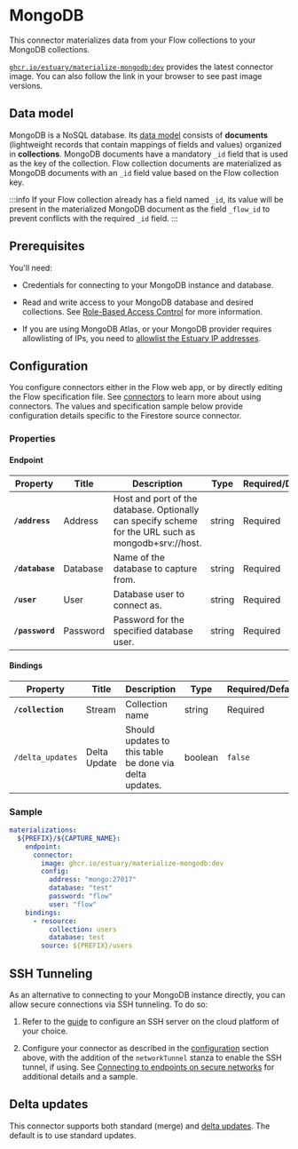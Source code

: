 # MongoDB

This connector materializes data from your Flow collections to your MongoDB collections.

[`ghcr.io/estuary/materialize-mongodb:dev`](https://ghcr.io/estuary/materialize-mongodb:dev) provides the latest connector image. You can also follow the link in your browser to see past image versions.

## Data model

MongoDB is a NoSQL database. Its [data
model](https://www.mongodb.com/docs/manual/core/data-modeling-introduction/)
consists of **documents** (lightweight records that contain mappings of fields
and values) organized in **collections**. MongoDB documents have a mandatory
`_id` field that is used as the key of the collection. Flow collection documents
are materialized as MongoDB documents with an `_id` field value based on the
Flow collection key.

:::info
If your Flow collection already has a field named `_id`, its value will
be present in the materialized MongoDB document as the field `_flow_id` to
prevent conflicts with the required `_id` field.
:::

## Prerequisites

You'll need:

- Credentials for connecting to your MongoDB instance and database.

- Read and write access to your MongoDB database and desired collections. See [Role-Based Access
  Control](https://www.mongodb.com/docs/manual/core/authorization/) for more information.

- If you are using MongoDB Atlas, or your MongoDB provider requires allowlisting
  of IPs, you need to [allowlist the Estuary IP addresses](/reference/allow-ip-addresses).

## Configuration

You configure connectors either in the Flow web app, or by directly editing the Flow specification file.
See [connectors](../../../concepts/connectors.md#using-connectors) to learn more about using connectors. The values and specification sample below provide configuration details specific to the Firestore source connector.

### Properties

#### Endpoint

| Property        | Title    | Description                                                                                          | Type   | Required/Default |
| --------------- | -------- | ---------------------------------------------------------------------------------------------------- | ------ | ---------------- |
| **`/address`**  | Address  | Host and port of the database. Optionally can specify scheme for the URL such as mongodb+srv://host. | string | Required         |
| **`/database`** | Database | Name of the database to capture from.                                                                | string | Required         |
| **`/user`**     | User     | Database user to connect as.                                                                         | string | Required         |
| **`/password`** | Password | Password for the specified database user.                                                            | string | Required         |

#### Bindings

| Property          | Title        | Description                                             | Type    | Required/Default |
| ----------------- | ------------ | ------------------------------------------------------- | ------- | ---------------- |
| **`/collection`** | Stream       | Collection name                                         | string  | Required         |
| `/delta_updates`  | Delta Update | Should updates to this table be done via delta updates. | boolean | `false`          |

### Sample

```yaml
materializations:
  ${PREFIX}/${CAPTURE_NAME}:
    endpoint:
      connector:
        image: ghcr.io/estuary/materialize-mongodb:dev
        config:
          address: "mongo:27017"
          database: "test"
          password: "flow"
          user: "flow"
    bindings:
      - resource:
          collection: users
          database: test
        source: ${PREFIX}/users
```

## SSH Tunneling

As an alternative to connecting to your MongoDB instance directly, you can allow secure connections via SSH tunneling. To do so:

1. Refer to the [guide](../../../../guides/connect-network/) to configure an SSH server on the cloud platform of your choice.

2. Configure your connector as described in the [configuration](#configuration) section above, with the addition of the `networkTunnel` stanza to enable the SSH tunnel, if using. See [Connecting to endpoints on secure networks](../../../concepts/connectors.md#connecting-to-endpoints-on-secure-networks) for additional details and a sample.

## Delta updates

This connector supports both standard (merge) and [delta updates](../../../concepts/materialization.md#delta-updates).
The default is to use standard updates.
